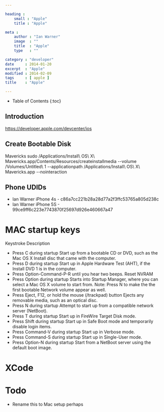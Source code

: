 ```yaml
---

heading :
    small : "Apple"
    title : "Apple"

meta :
    author : "Ian Warner"
    image  : ""
    title  : "Apple"
    type   : ""

category : "developer"
date     : 2014-01-20
excerpt  : "Apple"
modified : 2014-02-09
tags     : [ apple ]
title    : "Apple"

---
```


* Table of Contents
{:toc}

## Introduction
https://developer.apple.com/devcenter/ios

## Create Bootable Disk

Mavericks
    sudo /Applications/Install\ OS\ X\ Mavericks.app/Contents/Resources/createinstallmedia --volume /Volumes/Untitled\ 1 --applicationpath /Applications/Install\ OS\ X\ Mavericks.app --nointeraction

## Phone UDIDs

* Ian Warner iPhone 4s - c86a7cc221b28a28d77a2f3ffc53765a805d238c
* Ian Warner iPhone 5S - 99ce9ff6c223e7743870f25697d926e460667a47

# MAC startup keys

Keystroke   Description
- Press C during startup  Start up from a bootable CD or DVD, such as the Mac OS X Install disc that came with the computer.
- Press D during startup  Start up in Apple Hardware Test (AHT), if the Install DVD 1 is in the computer.
- Press Option-Command-P-R until you hear two beeps.  Reset NVRAM
- Press Option during startup     Starts into Startup Manager, where you can select a Mac OS X volume to start from. Note: Press N to make the the first bootable Network volume appear as well.
- Press Eject, F12, or hold the mouse (/trackpad) button  Ejects any removable media, such as an optical disc.
- Press N during startup          Attempt to start up from a compatible network server (NetBoot).
- Press T during startup          Start up in FireWire Target Disk mode.
- Press Shift during startup      Start up in Safe Boot mode and temporarily disable login items.
- Press Command-V during startup  Start up in Verbose mode.
- Press Command-S during startup  Start up in Single-User mode.
- Press Option-N during startup   Start from a NetBoot server using the default boot image.

# XCode

# Todo

- Rename this to Mac setup perhaps